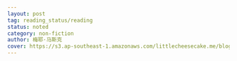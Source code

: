 ```yaml
---
layout: post
tag: reading_status/reading
status: noted
category: non-fiction
author: 梅耶·马斯克
cover: https://s3.ap-southeast-1.amazonaws.com/littlecheesecake.me/blog-post/books/人生由我.jpg
---
```


